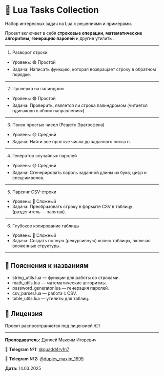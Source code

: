 # 🌟 Lua Tasks Collection

Набор интересных задач на Lua с решениями и примерами.  

Проект включает в себя **строковые операции**, **математические алгоритмы**, **генерацию паролей** и другие утилиты.

---

1. Разворот строки

- Уровень: 🟢 Простой
- Задача: Написать функцию, которая возвращает строку в обратном порядке.

---

2. Проверка на палиндром

- Уровень: 🟢 Простой
- Задача: Проверить, является ли строка палиндромом (читается одинаково в обоих направлениях).

---

3. Поиск простых чисел (Решето Эратосфена)

- Уровень: 🟡 Средний
- Задача: Найти все простые числа до заданного числа n.

---

4. Генератор случайных паролей

- Уровень: 🟡 Средний
- Задача: Сгенерировать пароль заданной длины из букв, цифр и спецсимволов.

---

5. Парсинг CSV-строки

- Уровень: 🔴 Сложный
- Задача: Преобразовать строку в формате CSV в таблицу (разделитель — запятая).

---

6. Глубокое копирование таблицы

- Уровень: 🔴 Сложный
- Задача: Создать полную (рекурсивную) копию таблицы, включая вложенные структуры.

---

## 📝 Пояснения к названиям

- string_utils.lua — функции для работы со строками.
- math_utils.lua — математические алгоритмы.
- password_generator.lua — генерация паролей.
- csv_parser.lua — работа с CSV.
- table_utils.lua — утилиты для таблиц.

## 📜 Лицензия

Проект распространяется под лицензией `MIT`

---

**Преподаватель:** Дуплей Максим Игоревич

📲 **Telegram №1:** [@quadd4rv1n7](https://t.me/quadd4rv1n7)

📲 **Telegram №2:** [@dupley_maxim_1999](https://t.me/dupley_maxim_1999)

**Дата:** 14.03.2025
